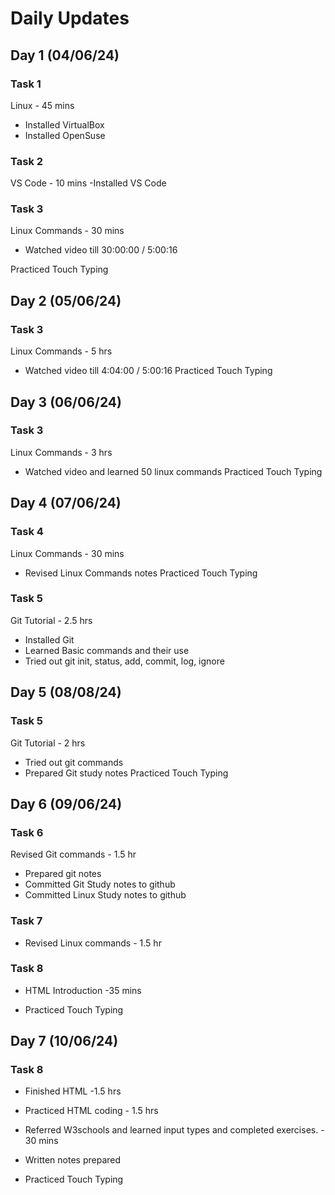 # Daily Updates
## Day 1 (04/06/24)
### Task 1
Linux - 45 mins
- Installed VirtualBox
- Installed OpenSuse
### Task 2
VS Code - 10 mins
-Installed VS Code
### Task 3
Linux Commands - 30 mins
- Watched video till 30:00:00 / 5:00:16

Practiced Touch Typing

## Day 2 (05/06/24)
### Task 3
Linux Commands - 5 hrs
- Watched video till 4:04:00 / 5:00:16
Practiced Touch Typing

## Day 3 (06/06/24)
### Task 3
Linux Commands - 3 hrs
- Watched video and learned 50 linux commands
Practiced Touch Typing

## Day 4 (07/06/24)
### Task 4
Linux Commands - 30 mins
- Revised Linux Commands notes 
Practiced Touch Typing
### Task 5
Git Tutorial - 2.5 hrs
- Installed Git
- Learned Basic commands and their use
- Tried out git init, status, add, commit, log, ignore

## Day 5 (08/08/24)
### Task 5
Git Tutorial - 2 hrs
- Tried out git commands
- Prepared Git study notes
Practiced Touch Typing
## Day 6 (09/06/24)
### Task 6
Revised Git commands - 1.5 hr
- Prepared git notes
- Committed Git Study notes to github
- Committed Linux Study notes to github 
### Task 7
- Revised Linux commands - 1.5 hr
### Task 8
- HTML Introduction -35 mins

- Practiced Touch Typing

## Day 7 (10/06/24)
### Task 8
- Finished HTML -1.5 hrs

- Practiced HTML coding - 1.5 hrs

- Referred W3schools and learned input types and completed exercises. - 30 mins

- Written notes prepared 

- Practiced Touch Typing
